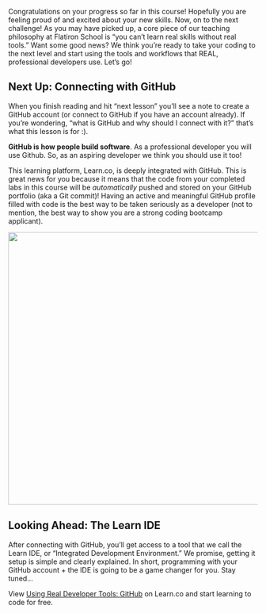 Congratulations on your progress so far in this course! Hopefully you are feeling proud of and excited about your new skills. Now, on to the next challenge!  As you may have picked up, a core piece of our teaching philosophy at Flatiron School is “you can’t learn real skills without real tools.” Want some good news? We think you’re ready to take your coding to the next level and start using the tools and workflows that REAL, professional developers use. Let’s go! 

## Next Up: Connecting with GitHub

When you finish reading and hit “next lesson” you’ll see a note to create a GitHub account (or connect to GitHub if you have an account already). If you’re wondering, “what is GitHub and why should I connect with it?” that’s what this lesson is for :).

**GitHub is how people build software**.  As a professional developer you will use Github. So, as an aspiring developer we think you should use it too!

This learning platform, Learn.co, is deeply integrated with GitHub. This is great news for you because it means that the code from your completed labs in this course will be *automatically* pushed and stored on your GitHub portfolio (aka a Git commit)! Having an active and meaningful GitHub profile filled with code is the best way to be taken seriously as a developer (not to mention, the best way to show you are a strong coding bootcamp applicant).

<img height="auto" width="550px" src="https://s3-us-west-2.amazonaws.com/curriculum-content/streamlined-onboarding/github-image.png" />

## Looking Ahead: The Learn IDE

After connecting with GitHub, you’ll get access to a tool that we call the Learn IDE, or “Integrated Development Environment.” We promise, getting it setup is simple and clearly explained. In short, programming with your GitHub account + the IDE is going to be a game changer for you. Stay tuned… 
<p class='util--hide'>View <a href='https://learn.co/lessons/using-real-developer-tools-github'>Using Real Developer Tools: GitHub</a> on Learn.co and start learning to code for free.</p>

